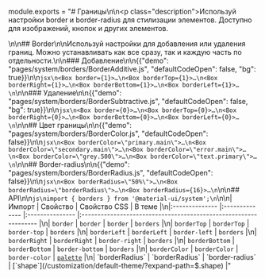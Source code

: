 module.exports = "# Границы\n\n<p class=\"description\">Используй настройки border и border-radius для стилизации элементов. Доступно для изображений, кнопок и других элементов.</p>\n\n## Border\n\nИспользуй настройки для добавления или удаления границ. Можно устанавливать как все сразу, так и каждую часть по отдельности.\n\n### Добавление\n\n{{\"demo\": \"pages/system/borders/BorderAdditive.js\", \"defaultCodeOpen\": false, \"bg\": true}}\n\n```jsx\n<Box border={1}>…\n<Box borderTop={1}>…\n<Box borderRight={1}>…\n<Box borderBottom={1}>…\n<Box borderLeft={1}>…\n```\n\n### Удаление\n\n{{\"demo\": \"pages/system/borders/BorderSubtractive.js\", \"defaultCodeOpen\": false, \"bg\": true}}\n\n```jsx\n<Box border={0}>…\n<Box borderTop={0}>…\n<Box borderRight={0}>…\n<Box borderBottom={0}>…\n<Box borderLeft={0}>…\n```\n\n## Цвет границы\n\n{{\"demo\": \"pages/system/borders/BorderColor.js\", \"defaultCodeOpen\": false}}\n\n```jsx\n<Box borderColor=\"primary.main\">…\n<Box borderColor=\"secondary.main\">…\n<Box borderColor=\"error.main\">…\n<Box borderColor=\"grey.500\">…\n<Box borderColor=\"text.primary\">…\n```\n\n## Border-radius\n\n{{\"demo\": \"pages/system/borders/BorderRadius.js\", \"defaultCodeOpen\": false}}\n\n```jsx\n<Box borderRadius=\"50%\">…\n<Box borderRadius=\"borderRadius\">…\n<Box borderRadius={16}>…\n```\n\n## API\n\n```js\nimport { borders } from '@material-ui/system';\n```\n\n| Импорт         | Свойство       | Свойство CSS    | В теме                                                           |\n|:-------------- |:-------------- |:--------------- |:---------------------------------------------------------------- |\n| `border`       | `border`       | `border`        | `borders`                                                        |\n| `borderTop`    | `borderTop`    | `border-top`    | `borders`                                                        |\n| `borderLeft`   | `borderLeft`   | `border-left`   | `borders`                                                        |\n| `borderRight`  | `borderRight`  | `border-right`  | `borders`                                                        |\n| `borderBottom` | `borderBottom` | `border-bottom` | `borders`                                                        |\n| `borderColor`  | `borderColor`  | `border-color`  | [`palette`](/customization/default-theme/?expand-path=$.palette) |\n| `borderRadius` | `borderRadius` | `border-radius` | [`shape`](/customization/default-theme/?expand-path=$.shape)     |"